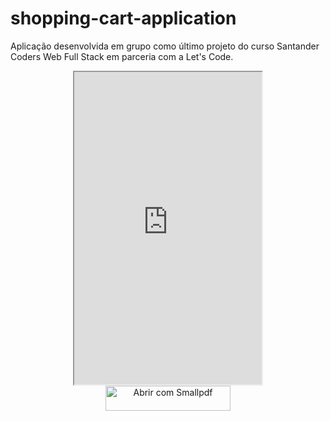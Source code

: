 # shopping-cart-application
Aplicação desenvolvida em grupo como último projeto do curso Santander Coders Web Full Stack em parceria com a Let's Code.

<div align="center">
  <iframe height="500px" src="https://drive.google.com/u/0/uc?id=1BXTgs1-p3txHaIyLOPjgeXaSJ8Y3B9vH&export=download"></iframe>
  <a href="https://smallpdf.com/pt/editar-pdf#open=https%3A%2F%2Fdrive.google.com%2Fu%2F0%2Fuc%3Fid%3D1BXTgs1-p3txHaIyLOPjgeXaSJ8Y3B9vH%26export%3Ddownload" target="_blank"><img src="https://smallpdf.com/assets/img/open-with-smallpdf-pt.svg" border="0" width="200" height="40" alt="Abrir com Smallpdf"/></a>
</div>


